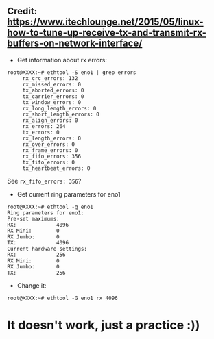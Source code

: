 ## Credit: https://www.itechlounge.net/2015/05/linux-how-to-tune-up-receive-tx-and-transmit-rx-buffers-on-network-interface/

- Get information about rx errors:

```
root@XXXX:~# ethtool -S eno1 | grep errors
     rx_crc_errors: 132
     rx_missed_errors: 0
     tx_aborted_errors: 0
     tx_carrier_errors: 0
     tx_window_errors: 0
     rx_long_length_errors: 0
     rx_short_length_errors: 0
     rx_align_errors: 0
     rx_errors: 264
     tx_errors: 0
     rx_length_errors: 0
     rx_over_errors: 0
     rx_frame_errors: 0
     rx_fifo_errors: 356
     tx_fifo_errors: 0
     tx_heartbeat_errors: 0
```

See `rx_fifo_errors: 356`? 

- Get current ring parameters for eno1
```
root@XXXX:~# ethtool -g eno1
Ring parameters for eno1:
Pre-set maximums:
RX:             4096
RX Mini:        0
RX Jumbo:       0
TX:             4096
Current hardware settings:
RX:             256
RX Mini:        0
RX Jumbo:       0
TX:             256
```

- Change it:
```
root@XXXX:~# ethtool -G eno1 rx 4096
```

# It doesn't work, just a practice :))
